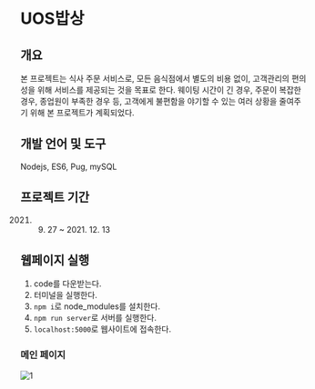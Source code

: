 # UOS밥상

## 개요
본 프로젝트는 식사 주문 서비스로, 모든 음식점에서 별도의 비용 없이, 고객관리의 편의성을 위해 서비스를 제공되는 것을 목표로 한다. 웨이팅 시간이 긴 경우, 주문이 복잡한 경우, 종업원이 부족한 경우 등, 고객에게 불편함을 야기할 수 있는 여러 상황을 줄여주기 위해 본 프로젝트가 계획되었다.

## 개발 언어 및 도구
Nodejs, ES6, Pug, mySQL

## 프로젝트 기간
2021. 9. 27 ~ 2021. 12. 13

## 웹페이지 실행
1. code를 다운받는다.
2. 터미널을 실행한다.
3. `npm i`로 node_modules를 설치한다.
4. `npm run server`로 서버를 실행한다.
5. `localhost:5000`로 웹사이트에 접속한다.

### 메인 페이지

![1](https://user-images.githubusercontent.com/43626362/145934957-8f7463c2-eb77-4dbd-a998-11358ab7c7db.png)
